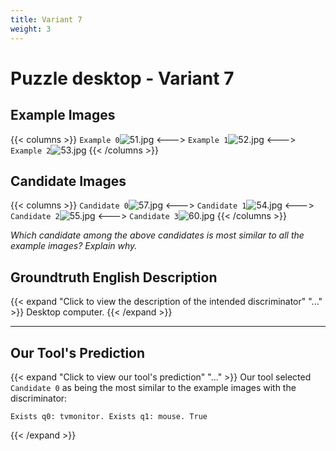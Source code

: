 ```yaml
---
title: Variant 7
weight: 3
---
```


# Puzzle desktop - Variant 7

## Example Images
{{< columns >}}
`Example 0`![51.jpg](/natscene_data/images/51.jpg)
<--->
`Example 1`![52.jpg](/natscene_data/images/52.jpg)
<--->
`Example 2`![53.jpg](/natscene_data/images/53.jpg)
{{< /columns >}}

## Candidate Images
{{< columns >}}
`Candidate 0`![57.jpg](/natscene_data/images/57.jpg)
<--->
`Candidate 1`![54.jpg](/natscene_data/images/54.jpg)
<--->
`Candidate 2`![55.jpg](/natscene_data/images/55.jpg)
<--->
`Candidate 3`![60.jpg](/natscene_data/images/60.jpg)
{{< /columns >}}

*Which candidate among the above candidates is most similar to all the example images? Explain why.*

## Groundtruth English Description

{{< expand "Click to view the description of the intended discriminator" "..." >}}
Desktop computer.
{{< /expand >}}

---



## Our Tool's Prediction

{{< expand "Click to view our tool's prediction" "..." >}}
Our tool selected `Candidate 0` as being the most similar to the example images with the discriminator:
```plaintext
Exists q0: tvmonitor. Exists q1: mouse. True
```
{{< /expand >}}
